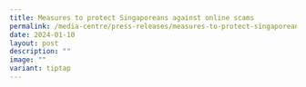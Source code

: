 ```yaml
---
title: Measures to protect Singaporeans against online scams
permalink: /media-centre/press-releases/measures-to-protect-singaporeans-against-online-scams/
date: 2024-01-10
layout: post
description: ""
image: ""
variant: tiptap
---
```

